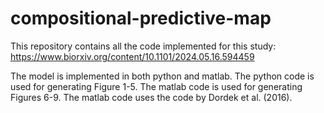 # compositional-predictive-map

This repository contains all the code implemented for this study:\
https://www.biorxiv.org/content/10.1101/2024.05.16.594459

The model is implemented in both python and matlab. The python code is used for generating Figure 1-5. The matlab code is used for generating Figures 6-9. The matlab code uses the code by Dordek et al. (2016).
 
